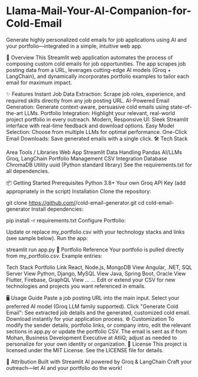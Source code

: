 # Llama-Mail-Your-Al-Companion-for-Cold-Email
Generate highly personalized cold emails for job applications using AI and your portfolio—integrated in a simple, intuitive web app.

🚀 Overview
This Streamlit web application automates the process of composing custom cold emails for job opportunities. The app scrapes job posting data from a URL, leverages cutting-edge AI models (Groq + LangChain), and dynamically incorporates portfolio examples to tailor each email for maximum impact.

✨ Features
Instant Job Data Extraction: Scrape job roles, experience, and required skills directly from any job posting URL.
AI-Powered Email Generation: Generate context-aware, persuasive cold emails using state-of-the-art LLMs.
Portfolio Integration: Highlight your relevant, real-world project portfolio in every outreach.
Modern, Responsive UI: Sleek Streamlit interface with real-time feedback and download options.
Easy Model Selection: Choose from multiple LLMs for optimal performance.
One-Click Email Downloads: Save generated emails with a single click.
🛠️ Tech Stack

Area	Tools / Libraries
Web App	Streamlit
Data Handling	Pandas
AI/LLMs	Groq, LangChain
Portfolio Management	CSV Integration
Database	ChromaDB
Utility	uuid (Python standard library)
See the requirements.txt for all dependencies.

📦 Getting Started
Prerequisites
Python 3.8+
Your own Groq API Key (add appropriately in the script)
Installation
Clone the repository:

git clone https://github.com/<your-username>/cold-email-generator.git
cd cold-email-generator
Install dependencies:

pip install -r requirements.txt
Configure Portfolio:

Update or replace my_portfolio.csv with your technology stacks and links (see sample below).
Run the app:

streamlit run app.py
💾 Portfolio Reference
Your portfolio is pulled directly from my_portfolio.csv. Example entries:


Tech Stack	Portfolio Link
React, Node.js, MongoDB	View
Angular, .NET, SQL Server	View
Python, Django, MySQL	View
Java, Spring Boot, Oracle	View
Flutter, Firebase, GraphQL	View
...	...
Edit or extend your CSV for new technologies and projects you want referenced in emails.

🖥️ Usage Guide
Paste a job posting URL into the main input.
Select your preferred AI model (Groq LLM family supported).
Click "Generate Cold Email":
See extracted job details and the generated, customized cold email.
Download instantly for your application process.
⚙️ Customization
To modify the sender details, portfolio links, or company intro, edit the relevant sections in app.py or update the portfolio CSV.
The email is sent as if from Mohan, Business Development Executive at AtliQ; adjust as needed to personalize for your own identity or organization.
📝 License
This project is licensed under the MIT License. See the LICENSE file for details.

🙏 Attribution
Built with Streamlit
AI powered by Groq & LangChain
Craft your outreach—let AI and your portfolio do the work!
